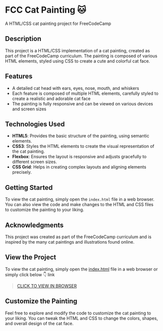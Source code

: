 # FCC Cat Painting 🐱

A HTML/CSS cat painting project for FreeCodeCamp

## Description

This project is a HTML/CSS implementation of a cat painting, created as part of the FreeCodeCamp curriculum. The painting is composed of various HTML elements, styled using CSS to create a cute and colorful cat face.

## Features

- A detailed cat head with ears, eyes, nose, mouth, and whiskers
- Each feature is composed of multiple HTML elements, carefully styled to create a realistic and adorable cat face
- The painting is fully responsive and can be viewed on various devices and screen sizes

## Technologies Used

- **HTML5**: Provides the basic structure of the painting, using semantic elements.
- **CSS3**: Styles the HTML elements to create the visual representation of the cat painting.
- **Flexbox**: Ensures the layout is responsive and adjusts gracefully to different screen sizes.
- **CSS Grid**: Helps in creating complex layouts and aligning elements precisely.

## Getting Started

To view the cat painting, simply open the `index.html` file in a web browser. You can also view the code and make changes to the HTML and CSS files to customize the painting to your liking.

## Acknowledgments

This project was created as part of the FreeCodeCamp curriculum and is inspired by the many cat paintings and illustrations found online.

## View the Project

To view the cat painting, simply open the [index.html](index.html) file in a web browser or simply click below 👇 link
>[CLICK TO VIEW IN BROWSER](https://mlakshmipraharsha07.github.io/cat-painting/)

## Customize the Painting

Feel free to explore and modify the code to customize the cat painting to your liking. You can tweak the HTML and CSS to change the colors, shapes, and overall design of the cat face.

